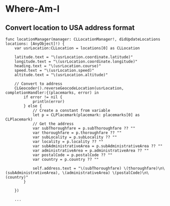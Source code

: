 # Where-Am-I
Convert location to USA address format
--------------------------------------
    func locationManager(manager: CLLocationManager!, didUpdateLocations locations: [AnyObject]!) {
        var usrLocation:CLLocation = locations[0] as CLLocation
        
        latitude.text = "\(usrLocation.coordinate.latitude)"
        longitude.text = "\(usrLocation.coordinate.longitude)"
        heading.text = "\(usrLocation.course)"
        speed.text = "\(usrLocation.speed)"
        altitude.text = "\(usrLocation.altitude)"
        
        // Convert to address
        CLGeocoder().reverseGeocodeLocation(usrLocation, completionHandler:{(placemarks, error) in
            if error != nil {
                println(error)
            } else {
                // Create a constant from variable
                let p = CLPlacemark(placemark: placemarks[0] as CLPlacemark)
                // Get the address
                var subThoroughfare = p.subThoroughfare ?? ""
                var thoroughfare = p.thoroughfare ?? ""
                var subLocality = p.subLocality ?? ""
                var locality = p.locality ?? ""
                var subAdministrativeArea = p.subAdministrativeArea ?? ""
                var administrativeArea = p.administrativeArea ?? ""
                var postalCode = p.postalCode ?? ""
                var country = p.country ?? ""
                
                self.address.text = "\(subThoroughfare) \(thoroughfare)\n\(subAdministrativeArea), \(administrativeArea) \(postalCode)\n\(country)"
            }

        })
        
        ...


